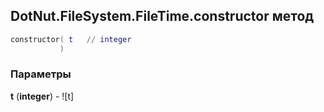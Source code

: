 ## DotNut.FileSystem.FileTime.constructor метод


```lua
constructor( t   // integer
           )
```


### Параметры

**t** (**integer**) - ![t]

